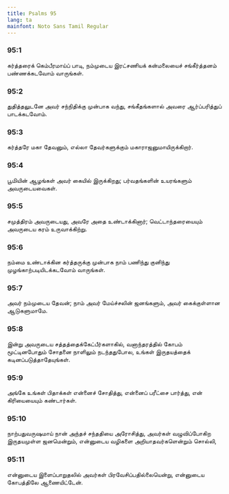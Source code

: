```yaml
---
title: Psalms 95
lang: ta
mainfont: Noto Sans Tamil Regular
---
```


###  95:1

கர்த்தரைக் கெம்பீரமாய்ப் பாடி, நம்முடைய இரட்சணியக் கன்மலையைச் சங்கீர்த்தனம் பண்ணக்கடவோம் வாருங்கள்.

###  95:2

துதித்தலுடனே அவர் சந்நிதிக்கு முன்பாக வந்து, சங்கீதங்களால் அவரை ஆர்ப்பரித்துப் பாடக்கடவோம்.

###  95:3

கர்த்தரே மகா தேவனும், எல்லா தேவர்களுக்கும் மகாராஜனுமாயிருக்கிறார்.

###  95:4

பூமியின் ஆழங்கள் அவர் கையில் இருக்கிறது; பர்வதங்களின் உயரங்களும் அவருடையவைகள்.

###  95:5

சமுத்திரம் அவருடையது, அவரே அதை உண்டாக்கினார்; வெட்டாந்தரையையும் அவருடைய கரம் உருவாக்கிற்று.

###  95:6

நம்மை உண்டாக்கின கர்த்தருக்கு முன்பாக நாம் பணிந்து குனிந்து முழங்காற்படியிடக்கடவோம் வாருங்கள்.

###  95:7

அவர் நம்முடைய தேவன்; நாம் அவர் மேய்ச்சலின் ஜனங்களும், அவர் கைக்குள்ளான ஆடுகளுமாமே.

###  95:8

இன்று அவருடைய சத்தத்தைக்கேட்பீர்களாகில், வனாந்தரத்தில் கோபம் மூட்டினபோதும் சோதனை நாளிலும் நடந்ததுபோல, உங்கள் இருதயத்தைக் கடினப்படுத்தாதேயுங்கள்.

###  95:9

அங்கே உங்கள் பிதாக்கள் என்னைச் சோதித்து, என்னைப் பரீட்சை பார்த்து, என் கிரியையையும் கண்டார்கள்.

###  95:10

நாற்பதுவருஷமாய் நான் அந்தச் சந்ததியை அரோசித்து, அவர்கள் வழுவிப்போகிற இருதயமுள்ள ஜனமென்றும், என்னுடைய வழிகளை அறியாதவர்களென்றும் சொல்லி,

###  95:11

என்னுடைய இளைப்பாறுதலில் அவர்கள் பிரவேசிப்பதில்லையென்று, என்னுடைய கோபத்திலே ஆணையிட்டேன்.

